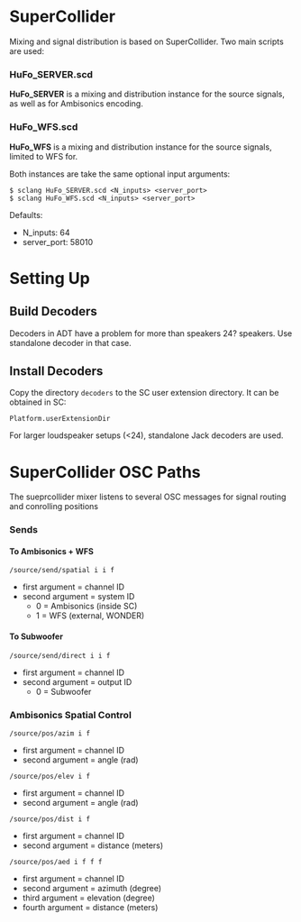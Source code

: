 # SuperCollider 

Mixing and signal distribution is based on SuperCollider.
Two main scripts are used:

### HuFo_SERVER.scd

**HuFo_SERVER** is a mixing and distribution instance for the source signals, as well as for Ambisonics encoding.

### HuFo_WFS.scd

**HuFo_WFS** is a  mixing and distribution instance for the source signals, limited to WFS for.

Both instances are take the same optional input arguments:

```console
$ sclang HuFo_SERVER.scd <N_inputs> <server_port>
$ sclang HuFo_WFS.scd <N_inputs> <server_port>
```
Defaults:

- N_inputs: 64
- server_port: 58010
# Setting Up

## Build Decoders

Decoders in ADT have a problem for more than speakers 24? speakers. Use standalone decoder in that case.

## Install Decoders

Copy the directory ``decoders`` to the SC user 
extension directory. It can be obtained in SC:

```Platform.userExtensionDir```

For larger loudspeaker setups (<24), standalone Jack decoders are used.



# SuperCollider OSC Paths

The sueprcollider mixer listens to several OSC messages for signal routing and conrolling positions

### Sends

#### To Ambisonics + WFS

```/source/send/spatial i i f ```

- first argument = channel ID
- second argument = system ID
  - 0 = Ambisonics (inside SC)
  - 1 = WFS (external, WONDER)

#### To Subwoofer

```/source/send/direct i i f ```

- first argument = channel ID
- second argument = output ID
  - 0 = Subwoofer

### Ambisonics Spatial Control

```/source/pos/azim i f```

- first argument = channel ID
- second argument = angle (rad)

```/source/pos/elev i f```

- first argument = channel ID
- second argument = angle (rad)

```/source/pos/dist i f```

- first argument = channel ID
- second argument = distance (meters)

```/source/pos/aed i f f f```

- first argument  = channel ID
- second argument = azimuth (degree)
- third argument  = elevation (degree)
- fourth argument = distance (meters)

